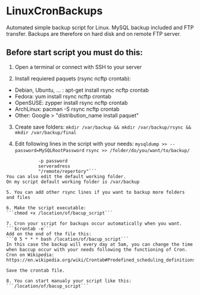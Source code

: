 LinuxCronBackups
================

Automated simple backup script for Linux.
MySQL backup included and FTP transfer.
Backups are therefore on hard disk and on remote FTP server.


Before start script you must do this:
-------------------------

1. Open a terminal or connect with SSH to your server

2. Install requiered paquets (rsync ncftp crontab):
- Debian, Ubuntu, ... : apt-get install rsync ncftp crontab
- Fedora: yum install rsync ncftp crontab
- OpenSUSE: zypper install rsync ncftp crontab
- ArchLinux: pacman -S rsync ncftp crontab
- Other: Google > "distribution_name install paquet"

3. Create save folders:
```mkdir /var/backup && mkdir /var/backup/rsync && mkdir /var/backup/final```

4. Edit following lines in the script with your needs:
```mysqldump >> --password=MySQLRootPassword```
```rsync >> /folder/do/you/want/to/backup/```
```ncftpput >> -u username
			-p password
			serveradress
			"/remote/repertory"```
You can also edit the default working folder. 
On my script default working folder is /var/backup

5. You can add other rsync lines if you want to backup more folders and files

6. Make the script executable:
```chmod +x /location/of/bacup_script```

7. Cron your script for backups occur automatically when you want.
```$crontab -e```
Add on the end of the file this:
```0 5 * * * bash /location/of/bacup_script```
In this case the backup will every day at 5am, you can change the time when baccup occur with your needs following the functioning of Cron.
Cron on Wikipedia: https://en.wikipedia.org/wiki/Crontab#Predefined_scheduling_definitions

Save the crontab file.

8. You can start manualy your script like this:
```/location/of/bacup_script```